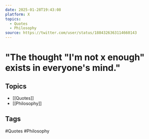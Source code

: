 ```yaml
---
date: 2025-01-28T19:43:08
platform: X
topics:
  - Quotes
  - Philosophy
source: https://twitter.com/user/status/1884326363114660143
---
```

# "The thought "I'm not x enough" exists in everyone's mind."

## Topics
- [[Quotes]]
- [[Philosophy]]

## Tags
#Quotes #Philosophy